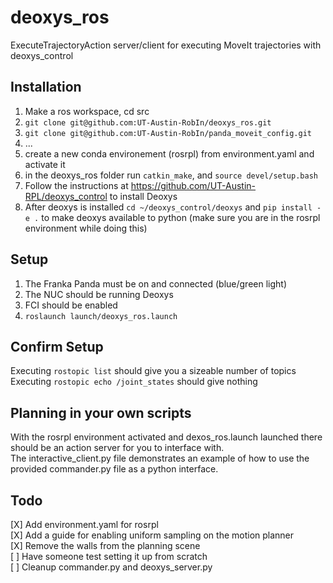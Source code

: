 # deoxys_ros
ExecuteTrajectoryAction server/client for executing MoveIt trajectories with deoxys_control

## Installation
1. Make a ros workspace, cd src
2. ```git clone git@github.com:UT-Austin-RobIn/deoxys_ros.git```
3. ```git clone git@github.com:UT-Austin-RobIn/panda_moveit_config.git```
4. ...
5. create a new conda environement (rosrpl) from environment.yaml and activate it  
6. in the deoxys_ros folder run ```catkin_make```, and ```source devel/setup.bash```           
7. Follow the instructions at https://github.com/UT-Austin-RPL/deoxys_control to install Deoxys  
8. After deoxys is installed ```cd ~/deoxys_control/deoxys``` and ```pip install -e .``` to make deoxys available to python (make sure you are in the rosrpl environment while doing this)  

## Setup
1. The Franka Panda must be on and connected (blue/green light)  
2. The NUC should be running Deoxys  
3. FCI should be enabled
4. ```roslaunch launch/deoxys_ros.launch```  

## Confirm Setup
Executing ```rostopic list``` should give you a sizeable number of topics  
Executing ```rostopic echo /joint_states``` should give nothing  

## Planning in your own scripts
With the rosrpl environment activated and dexos_ros.launch launched there should be an action server for you to interface with.   
The interactive_client.py file demonstrates an example of how to use the provided commander.py file as a python interface.

## Todo
[X] Add environment.yaml for rosrpl  
[X] Add a guide for enabling uniform sampling on the motion planner  
[X] Remove the walls from the planning scene  
[ ] Have someone test setting it up from scratch  
[ ] Cleanup commander.py and deoxys_server.py
